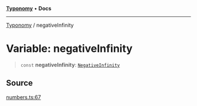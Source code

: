 [**Typonomy**](../README.md) • **Docs**

***

[Typonomy](../globals.md) / negativeInfinity

# Variable: negativeInfinity

> `const` **negativeInfinity**: [`NegativeInfinity`](../type-aliases/NegativeInfinity.md)

## Source

[numbers.ts:67](https://github.com/softcraft-development/typonomy/blob/cee340f062935faae6d8d20bbf994df4a652481c/src/numbers.ts#L67)
